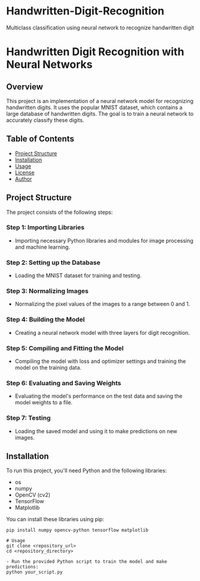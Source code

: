 # Handwritten-Digit-Recognition
Multiclass classification using neural network to recognize handwritten digit

# Handwritten Digit Recognition with Neural Networks

## Overview
This project is an implementation of a neural network model for recognizing handwritten digits. It uses the popular MNIST dataset, which contains a large database of handwritten digits. The goal is to train a neural network to accurately classify these digits.

## Table of Contents
- [Project Structure](#project-structure)
- [Installation](#installation)
- [Usage](#usage)
- [License](#license)
- [Author](#author)

## Project Structure
The project consists of the following steps:

### Step 1: Importing Libraries
- Importing necessary Python libraries and modules for image processing and machine learning.

### Step 2: Setting up the Database
- Loading the MNIST dataset for training and testing.

### Step 3: Normalizing Images
- Normalizing the pixel values of the images to a range between 0 and 1.

### Step 4: Building the Model
- Creating a neural network model with three layers for digit recognition.

### Step 5: Compiling and Fitting the Model
- Compiling the model with loss and optimizer settings and training the model on the training data.

### Step 6: Evaluating and Saving Weights
- Evaluating the model's performance on the test data and saving the model weights to a file.

### Step 7: Testing
- Loading the saved model and using it to make predictions on new images.

## Installation
To run this project, you'll need Python and the following libraries:

- os
- numpy
- OpenCV (cv2)
- TensorFlow
- Matplotlib

You can install these libraries using pip:
```shell
pip install numpy opencv-python tensorflow matplotlib

# Usage
git clone <repository_url>
cd <repository_directory>

- Run the provided Python script to train the model and make predictions:
python your_script.py



